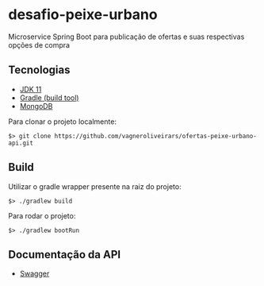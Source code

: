# desafio-peixe-urbano

Microservice Spring Boot para publicação de ofertas e suas respectivas opções de compra

## Tecnologias

* [JDK 11](https://www.oracle.com/technetwork/java/javase/downloads/jdk11-downloads-5066655.html)
* [Gradle (build tool)](https://gradle.org/)
* [MongoDB](https://www.mongodb.com)

Para clonar o projeto localmente:

`$> git clone https://github.com/vagneroliveirars/ofertas-peixe-urbano-api.git`

## Build

Utilizar o gradle wrapper presente na raiz do projeto:

`$> ./gradlew build`

Para rodar o projeto:

`$> ./gradlew bootRun`

## Documentação da API

* [Swagger](http://localhost:8080/swagger-ui.html)
